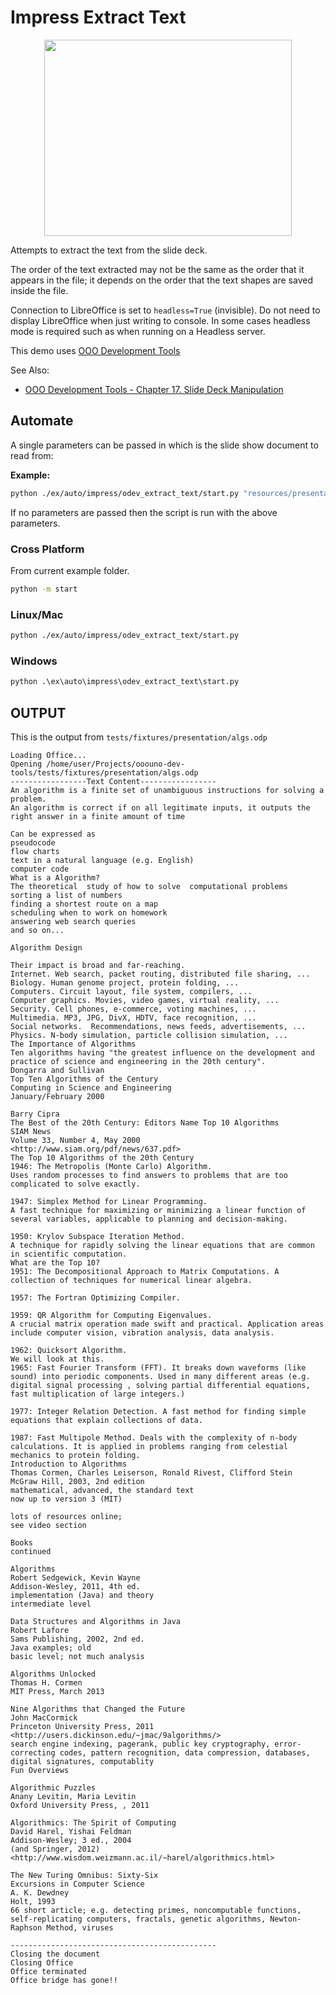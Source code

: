 # Impress Extract Text

<p align="center">
    <img src="https://user-images.githubusercontent.com/4193389/198415603-a7ea1593-06a7-482f-b245-0933d0f5950d.png" width="396" height="314">
</p>

Attempts to extract the text from the slide deck.

The order of the text extracted may not be the same as the order
that it appears in the file; it depends on the order that the text shapes are saved inside the file.

Connection to LibreOffice is set to `headless=True` (invisible).
Do not need to display LibreOffice when just writing to console.
In some cases headless mode is required such as when running on a Headless server.

This demo uses [OOO Development Tools]

See Also:

- [OOO Development Tools - Chapter 17. Slide Deck Manipulation](https://python-ooo-dev-tools.readthedocs.io/en/latest/odev/part3/chapter17.html)

## Automate

A single parameters can be passed in which is the slide show document to read from:

**Example:**

```sh
python ./ex/auto/impress/odev_extract_text/start.py "resources/presentation/algs.odp"
```

If no parameters are passed then the script is run with the above parameters.

### Cross Platform

From current example folder.

```sh
python -m start
```

### Linux/Mac

```sh
python ./ex/auto/impress/odev_extract_text/start.py
```

### Windows

```ps
python .\ex\auto\impress\odev_extract_text\start.py
```

## OUTPUT

This is the output from `tests/fixtures/presentation/algs.odp`

```text
Loading Office...
Opening /home/user/Projects/ooouno-dev-tools/tests/fixtures/presentation/algs.odp
-----------------Text Content-----------------
An algorithm is a finite set of unambiguous instructions for solving a problem.
An algorithm is correct if on all legitimate inputs, it outputs the right answer in a finite amount of time

Can be expressed as
pseudocode
flow charts
text in a natural language (e.g. English)
computer code
What is a Algorithm?
The theoretical  study of how to solve  computational problems
sorting a list of numbers
finding a shortest route on a map
scheduling when to work on homework
answering web search queries
and so on...

Algorithm Design

Their impact is broad and far-reaching.
Internet. Web search, packet routing, distributed file sharing, ...
Biology. Human genome project, protein folding, ...
Computers. Circuit layout, file system, compilers, ...
Computer graphics. Movies, video games, virtual reality, ...
Security. Cell phones, e-commerce, voting machines, ...
Multimedia. MP3, JPG, DivX, HDTV, face recognition, ...
Social networks.  Recommendations, news feeds, advertisements, ...
Physics. N-body simulation, particle collision simulation, ...
The Importance of Algorithms
Ten algorithms having "the greatest influence on the development and practice of science and engineering in the 20th century".
Dongarra and Sullivan
Top Ten Algorithms of the Century
Computing in Science and Engineering
January/February 2000

Barry Cipra
The Best of the 20th Century: Editors Name Top 10 Algorithms
SIAM News
Volume 33, Number 4, May 2000
<http://www.siam.org/pdf/news/637.pdf>
The Top 10 Algorithms of the 20th Century
1946: The Metropolis (Monte Carlo) Algorithm.
Uses random processes to find answers to problems that are too complicated to solve exactly.

1947: Simplex Method for Linear Programming.
A fast technique for maximizing or minimizing a linear function of several variables, applicable to planning and decision-making.

1950: Krylov Subspace Iteration Method.
A technique for rapidly solving the linear equations that are common in scientific computation.
What are the Top 10?
1951: The Decompositional Approach to Matrix Computations. A collection of techniques for numerical linear algebra.

1957: The Fortran Optimizing Compiler.

1959: QR Algorithm for Computing Eigenvalues.
A crucial matrix operation made swift and practical. Application areas include computer vision, vibration analysis, data analysis.

1962: Quicksort Algorithm.
We will look at this.
1965: Fast Fourier Transform (FFT). It breaks down waveforms (like sound) into periodic components. Used in many different areas (e.g. digital signal processing , solving partial differential equations, fast multiplication of large integers.)

1977: Integer Relation Detection. A fast method for finding simple equations that explain collections of data.

1987: Fast Multipole Method. Deals with the complexity of n-body calculations. It is applied in problems ranging from celestial mechanics to protein folding.
Introduction to Algorithms
Thomas Cormen, Charles Leiserson, Ronald Rivest, Clifford Stein
McGraw Hill, 2003, 2nd edition
mathematical, advanced, the standard text
now up to version 3 (MIT)

lots of resources online;
see video section

Books
continued

Algorithms
Robert Sedgewick, Kevin Wayne
Addison-Wesley, 2011, 4th ed.
implementation (Java) and theory
intermediate level

Data Structures and Algorithms in Java
Robert Lafore
Sams Publishing, 2002, 2nd ed.
Java examples; old
basic level; not much analysis

Algorithms Unlocked
Thomas H. Cormen
MIT Press, March 2013

Nine Algorithms that Changed the Future
John MacCormick
Princeton University Press, 2011
<http://users.dickinson.edu/~jmac/9algorithms/>
search engine indexing, pagerank, public key cryptography, error-correcting codes, pattern recognition, data compression, databases, digital signatures, computablity
Fun Overviews

Algorithmic Puzzles
Anany Levitin, Maria Levitin
Oxford University Press, , 2011

Algorithmics: The Spirit of Computing
David Harel, Yishai Feldman
Addison-Wesley; 3 ed., 2004
(and Springer, 2012)
<http://www.wisdom.weizmann.ac.il/~harel/algorithmics.html>

The New Turing Omnibus: Sixty-Six
Excursions in Computer Science
A. K. Dewdney
Holt, 1993
66 short article; e.g. detecting primes, noncomputable functions, self-replicating computers, fractals, genetic algorithms, Newton-Raphson Method, viruses

----------------------------------------------
Closing the document
Closing Office
Office terminated
Office bridge has gone!!
```

[OOO Development Tools]: https://python-ooo-dev-tools.readthedocs.io/en/latest/